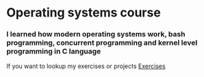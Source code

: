 # Operating systems course

### I learned how modern operating systems work, bash programming, concurrent programming and kernel level programming in C language

If you want to lookup my exercises or projects
[Exercises](exercises.md)
